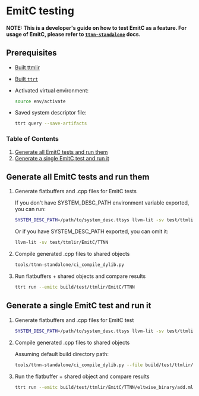 # EmitC testing

#### NOTE: This is a developer's guide on how to test EmitC as a feature. For usage of EmitC, please refer to [`ttnn-standalone`](./ttnn-standalone.md) docs.

## Prerequisites

* [Built ttmlir](./getting-started.md)
* [Built `ttrt`](./ttrt.md#building)
* Activated virtual environment:

  ```bash
  source env/activate
  ```

* Saved system descriptor file:

  ```bash
  ttrt query --save-artifacts
  ```

### Table of Contents
1. [Generate all EmitC tests and run them](#1-generate-all-emitc-tests-and-run-them)
2. [Generate a single EmitC test and run it](#2-generate-a-single-emitc-test-and-run-it)

## Generate all EmitC tests and run them

1. Generate flatbuffers and .cpp files for EmitC tests

    If you don't have SYSTEM_DESC_PATH environment variable exported, you can run:

    ```bash
    SYSTEM_DESC_PATH=/path/to/system_desc.ttsys llvm-lit -sv test/ttmlir/EmitC/TTNN
    ```

    Or if you have SYSTEM_DESC_PATH exported, you can omit it:

    ```bash
    llvm-lit -sv test/ttmlir/EmitC/TTNN
    ```

2. Compile generated .cpp files to shared objects

    ```python
    tools/ttnn-standalone/ci_compile_dylib.py
    ```

3. Run flatbuffers + shared objects and compare results

    ```bash
    ttrt run --emitc build/test/ttmlir/EmitC/TTNN
    ```

## Generate a single EmitC test and run it

1. Generate flatbuffers and .cpp files for EmitC test

    ```bash
    SYSTEM_DESC_PATH=/path/to/system_desc.ttsys llvm-lit -sv test/ttmlir/EmitC/TTNN/eltwise_binary/add.mlir
    ```

2. Compile generated .cpp files to shared objects

    Assuming default build directory path:
    ```bash
    tools/ttnn-standalone/ci_compile_dylib.py --file build/test/ttmlir/EmitC/TTNN/eltwise_binary/add.mlir.cpp
    ```

3. Run the flatbuffer + shared object and compare results

    ```bash
    ttrt run --emitc build/test/ttmlir/EmitC/TTNN/eltwise_binary/add.mlir.ttnn
    ```
